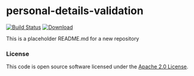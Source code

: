 
# personal-details-validation

[![Build Status](https://travis-ci.org/hmrc/personal-details-validation.svg?branch=master)](https://travis-ci.org/hmrc/personal-details-validation) [ ![Download](https://api.bintray.com/packages/hmrc/releases/personal-details-validation/images/download.svg) ](https://bintray.com/hmrc/releases/personal-details-validation/_latestVersion)

This is a placeholder README.md for a new repository

### License

This code is open source software licensed under the [Apache 2.0 License]("http://www.apache.org/licenses/LICENSE-2.0.html").
    